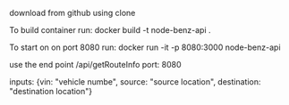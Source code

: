 download from github using clone

To build container run: docker build -t node-benz-api .

To start on on port 8080 run: docker run -it -p 8080:3000 node-benz-api

use the end point /api/getRouteInfo 
port: 8080

inputs: {vin: "vehicle numbe", source: "source location", destination: "destination location"}
